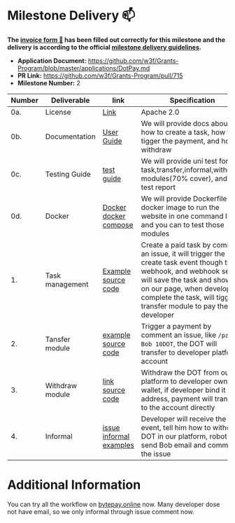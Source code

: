 # Milestone Delivery :mailbox:

**The [invoice form :pencil:](https://docs.google.com/forms/d/e/1FAIpQLSfmNYaoCgrxyhzgoKQ0ynQvnNRoTmgApz9NrMp-hd8mhIiO0A/viewform) has been filled out correctly for this milestone and the delivery is according to the official [milestone delivery guidelines](https://github.com/w3f/Grants-Program/blob/master/docs/milestone-deliverables-guidelines.md).**  

* **Application Document:** https://github.com/w3f/Grants-Program/blob/master/applications/DotPay.md
* **PR Link:** https://github.com/w3f/Grants-Program/pull/715
* **Milestone Number:** 2

| Number | Deliverable| link | Specification |
| ------------- |---------| ------------- | ------------- |
| 0a. | License |[Link](https://github.com/bytepayment/bytepay/blob/main/LICENSE)|Apache 2.0 |
| 0b. | Documentation|[User Guide](https://bytepay.online/docs/bytepay-userguide) | We will provide docs about how to create a task, how to tigger the payment, and how to withdraw |
| 0c. | Testing Guide|[test guide](https://github.com/bytepayment/bytepay#how-to-run-test) | We will provide uni test for task,transfer,informal,withdraw modules(70% cover), and UI test report |
| 0d. | Docker | [Docker](https://github.com/bytepayment/bytepay#1-run-docker-command) [docker compose](https://github.com/bytepayment/bytepay/blob/main/docker-compose.yml)|We will provide Dockerfile and docker image to run the website in one command line, and you can to test those modules |
| 1. | Task management|[Example](https://github.com/bytepayment/bytepaytest/issues/22#issuecomment-1041463886) [source code](https://github.com/bytepayment/bytepay/blob/main/cloudfuncs/webhooks/index.ts#L71) | Create a paid task by comment an issue, it will trigger the create task event though the webhook, and webhook server will save the task and show it on our page, when developer complete the task, will tigger transfer module to pay the developer |
| 2. | Tansfer module|[example](https://github.com/bytepayment/bytepaytest/issues/22#issuecomment-1041464025) [source code](https://github.com/bytepayment/bytepay/blob/main/cloudfuncs/polka_dot_transfer/index.ts) | Trigger a payment by comment an issue, like `/pay Bob 10DOT`, the DOT will transfer to developer platform account |
| 3. | Withdraw module|[link](https://bytepay.online/settings/withdraw) [source code](https://github.com/bytepayment/bytepay/tree/main/cloudfuncs/withdraw_polkadot) | Withdraw the DOT from our platform to developer own wallet, if developer bind it own address, payment will transfer to the account directly |
| 4. | Informal|[issue informal examples](https://github.com/bytepayment/bytepaytest/issues/22) | Developer will receive the event, tell him how to withdraw DOT in our platform, robot will send Bob email and comment the issue |

# Additional Information

You can try all the workflow on [bytepay.online](https://bytepay.online) now.
Many developer dose not have email, so we only informal through issue comment now.
